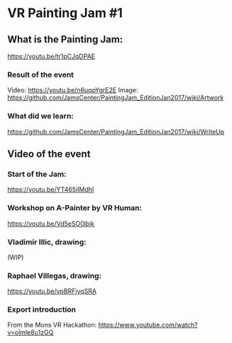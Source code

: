 # VR Painting Jam #1

## What is the Painting Jam:
https://youtu.be/tr1pCJqDPAE

### Result of the event
Video: https://youtu.be/n6uqpYgrE2E
Image: https://github.com/JamsCenter/PaintingJam_EditionJan2017/wiki/Artwork

### What did we learn:
https://github.com/JamsCenter/PaintingJam_EditionJan2017/wiki/WriteUp

## Video of the event

### Start of the Jam:
https://youtu.be/YT465iIMdhI

### Workshop on A-Painter by VR Human:
https://youtu.be/Vd5eSO0lbjk

### Vladimir Illic, drawing:
(WIP)
### Raphael Villegas, drawing:
https://youtu.be/vpBRFjyqSRA



### Export introduction
From the Mons VR Hackathon:
https://www.youtube.com/watch?v=olmle8u1zGQ

